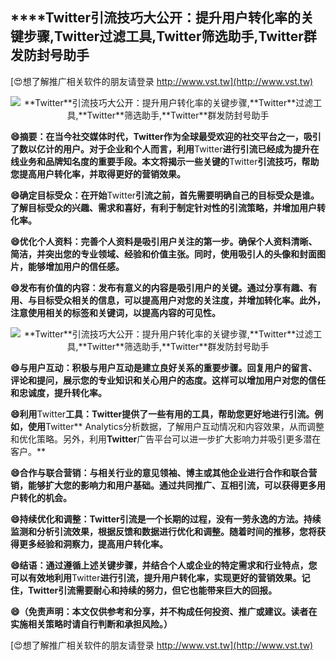## ****Twitter**引流技巧大公开：提升用户转化率的关键步骤,**Twitter**过滤工具,**Twitter**筛选助手,**Twitter**群发防封号助手**

[😍想了解推广相关软件的朋友请登录 http://www.vst.tw](http://www.vst.tw)

 <center><img src="https://vst.tw/MP4/tuiguang/png/3.png" alt="**Twitter**引流技巧大公开：提升用户转化率的关键步骤,**Twitter**过滤工具,**Twitter**筛选助手,**Twitter**群发防封号助手"></center>

**😄摘要：在当今社交媒体时代，**Twitter**作为全球最受欢迎的社交平台之一，吸引了数以亿计的用户。对于企业和个人而言，利用**Twitter**进行引流已经成为提升在线业务和品牌知名度的重要手段。本文将揭示一些关键的**Twitter**引流技巧，帮助您提高用户转化率，并取得更好的营销效果。**

**😄确定目标受众：在开始**Twitter**引流之前，首先需要明确自己的目标受众是谁。了解目标受众的兴趣、需求和喜好，有利于制定针对性的引流策略，并增加用户转化率。**

**😄优化个人资料：完善个人资料是吸引用户关注的第一步。确保个人资料清晰、简洁，并突出您的专业领域、经验和价值主张。同时，使用吸引人的头像和封面图片，能够增加用户的信任感。**

**😄发布有价值的内容：发布有意义的内容是吸引用户的关键。通过分享有趣、有用、与目标受众相关的信息，可以提高用户对您的关注度，并增加转化率。此外，注意使用相关的标签和关键词，以提高内容的可见性。**

 <center><img src="https://vst.tw/MP4/tuiguang/png/0.png" alt="**Twitter**引流技巧大公开：提升用户转化率的关键步骤,**Twitter**过滤工具,**Twitter**筛选助手,**Twitter**群发防封号助手"></center>

**😄与用户互动：积极与用户互动是建立良好关系的重要步骤。回复用户的留言、评论和提问，展示您的专业知识和关心用户的态度。这样可以增加用户对您的信任和忠诚度，提升转化率。**

**😄利用**Twitter**工具：**Twitter**提供了一些有用的工具，帮助您更好地进行引流。例如，使用**Twitter** Analytics分析数据，了解用户互动情况和内容效果，从而调整和优化策略。另外，利用**Twitter**广告平台可以进一步扩大影响力并吸引更多潜在客户。**

**😄合作与联合营销：与相关行业的意见领袖、博主或其他企业进行合作和联合营销，能够扩大您的影响力和用户基础。通过共同推广、互相引流，可以获得更多用户转化的机会。**

**😄持续优化和调整：**Twitter**引流是一个长期的过程，没有一劳永逸的方法。持续监测和分析引流效果，根据反馈和数据进行优化和调整。随着时间的推移，您将获得更多经验和洞察力，提高用户转化率。**

**😄结语：通过遵循上述关键步骤，并结合个人或企业的特定需求和行业特点，您可以有效地利用**Twitter**进行引流，提升用户转化率，实现更好的营销效果。记住，**Twitter**引流需要耐心和持续的努力，但它也能带来巨大的回报。**

**😄（免责声明：本文仅供参考和分享，并不构成任何投资、推广或建议。读者在实施相关策略时请自行判断和承担风险。）**

[😍想了解推广相关软件的朋友请登录 http://www.vst.tw](http://www.vst.tw)



